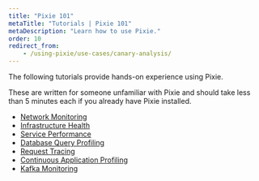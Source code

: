 ```yaml
---
title: "Pixie 101"
metaTitle: "Tutorials | Pixie 101"
metaDescription: "Learn how to use Pixie."
order: 10
redirect_from:
    - /using-pixie/use-cases/canary-analysis/
---
```


The following tutorials provide hands-on experience using Pixie.

These are written for someone unfamiliar with Pixie and should take less than 5 minutes each if you already have Pixie installed.

- [Network Monitoring](/tutorials/pixie-101/network-monitoring)
- [Infrastructure Health](/tutorials/pixie-101/infra-health)
- [Service Performance](/tutorials/pixie-101/service-performance)
- [Database Query Profiling](/tutorials/pixie-101/database-query-profiling)
- [Request Tracing](/tutorials/pixie-101/request-tracing)
- [Continuous Application Profiling](/tutorials/pixie-101/profiler)
- [Kafka Monitoring](/tutorials/pixie-101/kafka-monitoring)
